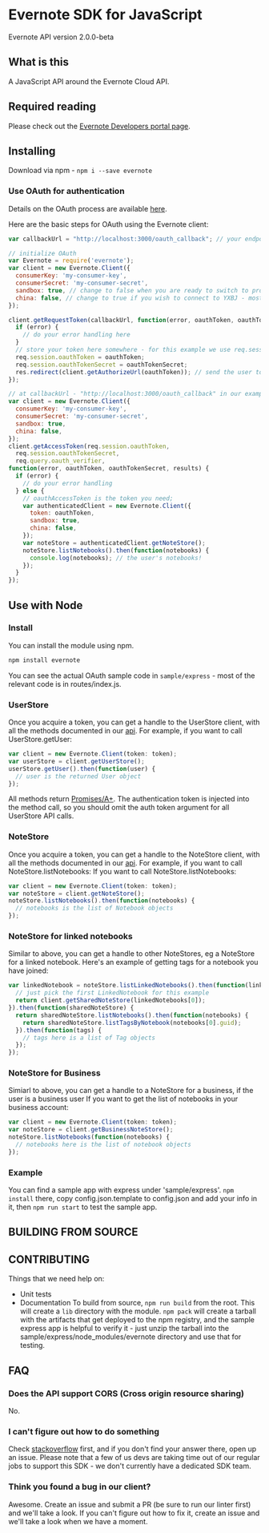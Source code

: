 Evernote SDK for JavaScript
===========================
Evernote API version 2.0.0-beta

What is this
--------------
A JavaScript API around the Evernote Cloud API.

Required reading
----------------
Please check out the [Evernote Developers portal page](https://dev.evernote.com/doc/).

Installing
----------

Download via npm - `npm i --save evernote`

### Use OAuth for authentication

Details on the OAuth process are available [here](https://dev.evernote.com/doc/articles/authentication.php).

Here are the basic steps for OAuth using the Evernote client:
```javascript
var callbackUrl = "http://localhost:3000/oauth_callback"; // your endpoint

// initialize OAuth
var Evernote = require('evernote');
var client = new Evernote.Client({
  consumerKey: 'my-consumer-key',
  consumerSecret: 'my-consumer-secret',
  sandbox: true, // change to false when you are ready to switch to production
  china: false, // change to true if you wish to connect to YXBJ - most of you won't
});

client.getRequestToken(callbackUrl, function(error, oauthToken, oauthTokenSecret) {
  if (error) {
    // do your error handling here
  }
  // store your token here somewhere - for this example we use req.session
  req.session.oauthToken = oauthToken;
  req.session.oauthTokenSecret = oauthTokenSecret;
  res.redirect(client.getAuthorizeUrl(oauthToken)); // send the user to Evernote
});

// at callbackUrl - "http://localhost:3000/oauth_callback" in our example. User sent here after Evernote auth
var client = new Evernote.Client({
  consumerKey: 'my-consumer-key',
  consumerSecret: 'my-consumer-secret',
  sandbox: true,
  china: false,
});
client.getAccessToken(req.session.oauthToken,
  req.session.oauthTokenSecret,
  req.query.oauth_verifier,
function(error, oauthToken, oauthTokenSecret, results) {
  if (error) {
    // do your error handling
  } else {
    // oauthAccessToken is the token you need;
    var authenticatedClient = new Evernote.Client({
      token: oauthToken,
      sandbox: true,
      china: false,
    });
    var noteStore = authenticatedClient.getNoteStore();
    noteStore.listNotebooks().then(function(notebooks) {
      console.log(notebooks); // the user's notebooks!
    });
  }
});
```

Use with Node
-------------

### Install

You can install the module using npm.
```sh
npm install evernote
```

You can see the actual OAuth sample code in `sample/express` - most of the relevant code is in routes/index.js.

### UserStore ###
Once you acquire a token, you can get a handle to the UserStore client, with all the methods documented in our [api](https://dev.evernote.com/doc/reference/UserStore.html). For example, if you want to call UserStore.getUser:
```javascript
var client = new Evernote.Client(token: token);
var userStore = client.getUserStore();
userStore.getUser().then(function(user) {
  // user is the returned User object
});
```
All methods return [Promises/A+](https://promisesaplus.com/). The authentication token is injected into the method call, so you should omit the auth token argument for all UserStore API calls.

### NoteStore ###
Once you acquire a token, you can get a handle to the NoteStore client, with all the methods documented in our [api](https://dev.evernote.com/doc/reference/NoteStore.html). For example, if you want to call NoteStore.listNotebooks:
If you want to call NoteStore.listNotebooks:
```javascript
var client = new Evernote.Client(token: token);
var noteStore = client.getNoteStore();
noteStore.listNotebooks().then(function(notebooks) {
  // notebooks is the list of Notebook objects
});
```

### NoteStore for linked notebooks ###
Similar to above, you can get a handle to other NoteStores, eg a NoteStore for a linked notebook. Here's an example of getting tags for a notebook you have joined:
```javascript
var linkedNotebook = noteStore.listLinkedNotebooks().then(function(linkedNotebooks) {
  // just pick the first LinkedNotebook for this example
  return client.getSharedNoteStore(linkedNotebooks[0]);
}).then(function(sharedNoteStore) {
  return sharedNoteStore.listNotebooks().then(function(notebooks) {
    return sharedNoteStore.listTagsByNotebook(notebooks[0].guid);
  }).then(function(tags) {
    // tags here is a list of Tag objects
  });
});
```

### NoteStore for Business ###
Simiarl to above, you can get a handle to a NoteStore for a business, if the user is a business user
If you want to get the list of notebooks in your business account:
```javascript
var client = new Evernote.Client(token: token);
var noteStore = client.getBusinessNoteStore();
noteStore.listNotebooks(function(notebooks) {
  // notebooks here is the list of notebook objects
});
```

### Example

You can find a sample app with express under 'sample/express'. `npm install` there, copy config.json.template to config.json and add your info in it, then `npm run start` to test the sample app.

BUILDING FROM SOURCE
--------------------


CONTRIBUTING
------------
Things that we need help on:
* Unit tests
* Documentation
To build from source, `npm run build` from the root. This will create a `lib` directory with the module. `npm pack` will create a tarball with the artifacts that get deployed to the npm registry, and the sample express app is helpful to verify it - just unzip the tarball into the sample/express/node_modules/evernote directory and use that for testing.



FAQ
---

### Does the API support CORS (Cross origin resource sharing)

No.

### I can't figure out how to do something

Check [stackoverflow](https://stackoverflow.com/questions/tagged/evernote) first, and if you don't find your answer there, open up an issue. Please note that a few of us devs are taking time out of our regular jobs to support this SDK - we don't currently have a dedicated SDK team.

### Think you found a bug in our client?

Awesome. Create an issue and submit a PR (be sure to run our linter first) and we'll take a look. If you can't figure out how to fix it, create an issue and we'll take a look when we have a moment.
